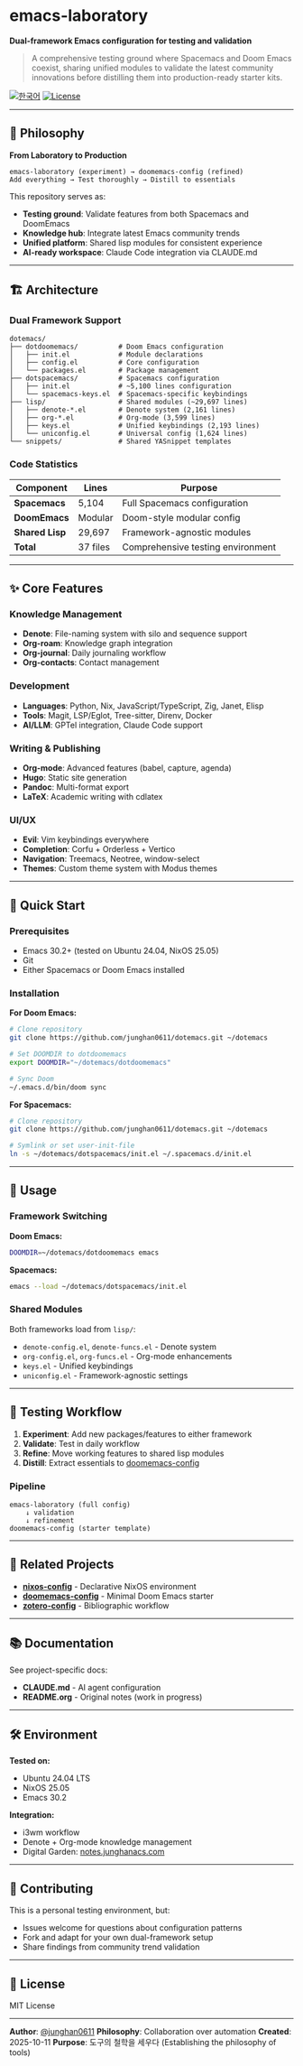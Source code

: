 # emacs-laboratory

**Dual-framework Emacs configuration for testing and validation**

> A comprehensive testing ground where Spacemacs and Doom Emacs coexist, sharing unified modules to validate the latest community innovations before distilling them into production-ready starter kits.

[![한국어](https://img.shields.io/badge/한글-README--KO.md-blue)](README-KO.md)
[![License](https://img.shields.io/badge/license-MIT-green.svg)](LICENSE)

---

## 🎯 Philosophy

**From Laboratory to Production**

```
emacs-laboratory (experiment) → doomemacs-config (refined)
Add everything → Test thoroughly → Distill to essentials
```

This repository serves as:
- **Testing ground**: Validate features from both Spacemacs and DoomEmacs
- **Knowledge hub**: Integrate latest Emacs community trends
- **Unified platform**: Shared lisp modules for consistent experience
- **AI-ready workspace**: Claude Code integration via CLAUDE.md

---

## 🏗 Architecture

### Dual Framework Support

```
dotemacs/
├── dotdoomemacs/          # Doom Emacs configuration
│   ├── init.el            # Module declarations
│   ├── config.el          # Core configuration
│   └── packages.el        # Package management
├── dotspacemacs/          # Spacemacs configuration
│   ├── init.el            # ~5,100 lines configuration
│   └── spacemacs-keys.el  # Spacemacs-specific keybindings
├── lisp/                  # Shared modules (~29,697 lines)
│   ├── denote-*.el        # Denote system (2,161 lines)
│   ├── org-*.el           # Org-mode (3,599 lines)
│   ├── keys.el            # Unified keybindings (2,193 lines)
│   └── uniconfig.el       # Universal config (1,624 lines)
└── snippets/              # Shared YASnippet templates
```

### Code Statistics

| Component | Lines | Purpose |
|-----------|-------|---------|
| **Spacemacs** | 5,104 | Full Spacemacs configuration |
| **DoomEmacs** | Modular | Doom-style modular config |
| **Shared Lisp** | 29,697 | Framework-agnostic modules |
| **Total** | 37 files | Comprehensive testing environment |

---

## ✨ Core Features

### Knowledge Management
- **Denote**: File-naming system with silo and sequence support
- **Org-roam**: Knowledge graph integration
- **Org-journal**: Daily journaling workflow
- **Org-contacts**: Contact management

### Development
- **Languages**: Python, Nix, JavaScript/TypeScript, Zig, Janet, Elisp
- **Tools**: Magit, LSP/Eglot, Tree-sitter, Direnv, Docker
- **AI/LLM**: GPTel integration, Claude Code support

### Writing & Publishing
- **Org-mode**: Advanced features (babel, capture, agenda)
- **Hugo**: Static site generation
- **Pandoc**: Multi-format export
- **LaTeX**: Academic writing with cdlatex

### UI/UX
- **Evil**: Vim keybindings everywhere
- **Completion**: Corfu + Orderless + Vertico
- **Navigation**: Treemacs, Neotree, window-select
- **Themes**: Custom theme system with Modus themes

---

## 🚀 Quick Start

### Prerequisites

- Emacs 30.2+ (tested on Ubuntu 24.04, NixOS 25.05)
- Git
- Either Spacemacs or Doom Emacs installed

### Installation

**For Doom Emacs:**

```bash
# Clone repository
git clone https://github.com/junghan0611/dotemacs.git ~/dotemacs

# Set DOOMDIR to dotdoomemacs
export DOOMDIR="~/dotemacs/dotdoomemacs"

# Sync Doom
~/.emacs.d/bin/doom sync
```

**For Spacemacs:**

```bash
# Clone repository
git clone https://github.com/junghan0611/dotemacs.git ~/dotemacs

# Symlink or set user-init-file
ln -s ~/dotemacs/dotspacemacs/init.el ~/.spacemacs.d/init.el
```

---

## 📖 Usage

### Framework Switching

**Doom Emacs:**
```bash
DOOMDIR=~/dotemacs/dotdoomemacs emacs
```

**Spacemacs:**
```bash
emacs --load ~/dotemacs/dotspacemacs/init.el
```

### Shared Modules

Both frameworks load from `lisp/`:
- `denote-config.el`, `denote-funcs.el` - Denote system
- `org-config.el`, `org-funcs.el` - Org-mode enhancements
- `keys.el` - Unified keybindings
- `uniconfig.el` - Framework-agnostic settings

---

## 🧪 Testing Workflow

1. **Experiment**: Add new packages/features to either framework
2. **Validate**: Test in daily workflow
3. **Refine**: Move working features to shared lisp modules
4. **Distill**: Extract essentials to [doomemacs-config](https://github.com/junghan0611/doomemacs-config)

### Pipeline

```
emacs-laboratory (full config)
    ↓ validation
    ↓ refinement
doomemacs-config (starter template)
```

---

## 🔗 Related Projects

- **[nixos-config](https://github.com/junghan0611/nixos-config)** - Declarative NixOS environment
- **[doomemacs-config](https://github.com/junghan0611/doomemacs-config)** - Minimal Doom Emacs starter
- **[zotero-config](https://github.com/junghan0611/zotero-config)** - Bibliographic workflow

---

## 📚 Documentation

See project-specific docs:
- **CLAUDE.md** - AI agent configuration
- **README.org** - Original notes (work in progress)

---

## 🛠 Environment

**Tested on:**
- Ubuntu 24.04 LTS 
- NixOS 25.05 
- Emacs 30.2

**Integration:**
- i3wm workflow
- Denote + Org-mode knowledge management
- Digital Garden: [notes.junghanacs.com](https://notes.junghanacs.com)

---

## 🤝 Contributing

This is a personal testing environment, but:
- Issues welcome for questions about configuration patterns
- Fork and adapt for your own dual-framework setup
- Share findings from community trend validation

---

## 📜 License

MIT License

---

**Author**: [@junghan0611](https://github.com/junghan0611)
**Philosophy**: Collaboration over automation
**Created**: 2025-10-11
**Purpose**: 도구의 철학을 세우다 (Establishing the philosophy of tools)
